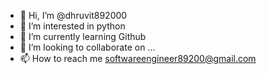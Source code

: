 - 👋 Hi, I’m @dhruvit892000
- 👀 I’m interested in python
- 🌱 I’m currently learning Github
- 💞️ I’m looking to collaborate on ...
- 📫 How to reach me softwareengineer89200@gmail.com

<!---
dhruvit892000/dhruvit892000 is a ✨ special ✨ repository because its `README.md` (this file) appears on your GitHub profile.
You can click the Preview link to take a look at your changes.
--->
